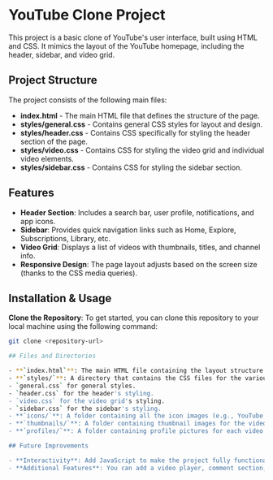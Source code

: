 # YouTube Clone Project

This project is a basic clone of YouTube's user interface, built using HTML and CSS. It mimics the layout of the YouTube homepage, including the header, sidebar, and video grid.

## Project Structure

The project consists of the following main files:

- **index.html** - The main HTML file that defines the structure of the page.
- **styles/general.css** - Contains general CSS styles for layout and design.
- **styles/header.css** - Contains CSS specifically for styling the header section of the page.
- **styles/video.css** - Contains CSS for styling the video grid and individual video elements.
- **styles/sidebar.css** - Contains CSS for styling the sidebar section.

## Features

- **Header Section**: Includes a search bar, user profile, notifications, and app icons.
- **Sidebar**: Provides quick navigation links such as Home, Explore, Subscriptions, Library, etc.
- **Video Grid**: Displays a list of videos with thumbnails, titles, and channel info.
- **Responsive Design**: The page layout adjusts based on the screen size (thanks to the CSS media queries).

## Installation & Usage

   **Clone the Repository**:
   To get started, you can clone this repository to your local machine using the following command:
   ```bash
   git clone <repository-url>

## Files and Directories

- **`index.html`**: The main HTML file containing the layout structure.
- **`styles/`**: A directory that contains the CSS files for the various sections of the webpage:
  - `general.css` for general styles.
  - `header.css` for the header's styling.
  - `video.css` for the video grid's styling.
  - `sidebar.css` for the sidebar's styling.
- **`icons/`**: A folder containing all the icon images (e.g., YouTube logo, hamburger menu, etc.).
- **`thumbnails/`**: A folder containing thumbnail images for the videos.
- **`profiles/`**: A folder containing profile pictures for each video channel.

## Future Improvements

- **Interactivity**: Add JavaScript to make the project fully functional (e.g., implementing the search functionality, notifications, etc.).
- **Additional Features**: You can add a video player, comment section, or even like/dislike buttons to make the clone more interactive.

